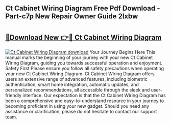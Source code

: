 ## Ct Cabinet Wiring Diagram Free Pdf Download - Part-c7p New Repair Owner Guide 2lxbw

# <h2><a href="http://dfqlxl.blite.top/?on=Ct+Cabinet+Wiring+Diagram">🔗Download New 👉🔴 Ct Cabinet Wiring Diagram</a></h2>

[![Ct Cabinet Wiring Diagram download](https://i.imgur.com/lujVjoI.png)](http://dfqlxl.blite.top/?on=Ct+Cabinet+Wiring+Diagram)
Your Journey Begins Here This manual marks the beginning of your journey with your new Ct Cabinet Wiring Diagram, guiding you towards successful operation and enjoyment. Safety First Please ensure you follow all safety precautions when operating your new Ct Cabinet Wiring Diagram. Ct Cabinet Wiring Diagram offers users an extensive range of advanced features, including biometric authentication, smart home integration, automatic updates, and personalized recommendations, all accessible through the sleek and user-friendly interface. Our expectation is that the Ct Cabinet Wiring Diagram has been a comprehensive and easy-to-understand resource in your journey to becoming proficient in using your new gadget. Should you need any assistance or clarification, please do not hesitate to contact our support team.
